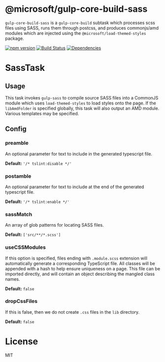 # @microsoft/gulp-core-build-sass

`gulp-core-build-sass` is a `gulp-core-build` subtask which processes scss files using SASS, runs them through postcss, and produces commonjs/amd modules which are injected using the `@microsoft/load-themed-styles` package.

[![npm version](https://badge.fury.io/js/%40microsoft%2Fgulp-core-build-sass.svg)](https://badge.fury.io/js/%40microsoft%2Fgulp-core-build-sass)
[![Build Status](https://travis-ci.org/Microsoft/gulp-core-build-sass.svg?branch=master)](https://travis-ci.org/Microsoft/gulp-core-build-sass) [![Dependencies](https://david-dm.org/Microsoft/gulp-core-build-sass.svg)](https://david-dm.org/Microsoft/gulp-core-build-sass)

# SassTask

## Usage
This task invokes `gulp-sass` to compile source SASS files into a CommonJS module which uses `load-themed-styles` to load styles onto the page. If the `libAmdFolder` is specified globally, this task will also output an AMD module. Various templates may be specified.

## Config
### preamble
An optional parameter for text to include in the generated typescript file.

**Default:** `'/* tslint:disable */'`

### postamble
An optional parameter for text to include at the end of the generated typescript file.

**Default:** `'/* tslint:enable */'`

### sassMatch
An array of glob patterns for locating SASS files.

**Default:** `['src/**/*.scss']`

### useCSSModules
If this option is specified, files ending with `.module.scss` extension will automatically
generate a corresponding TypeScript file. All classes will be appended with a hash
to help ensure uniqueness on a page. This file can be imported directly, and will
contain an object describing the mangled class names.

**Default:** `false`

### dropCssFiles
If this is false, then we do not create `.css` files in the `lib` directory.

**Default:** `false`

# License

MIT
